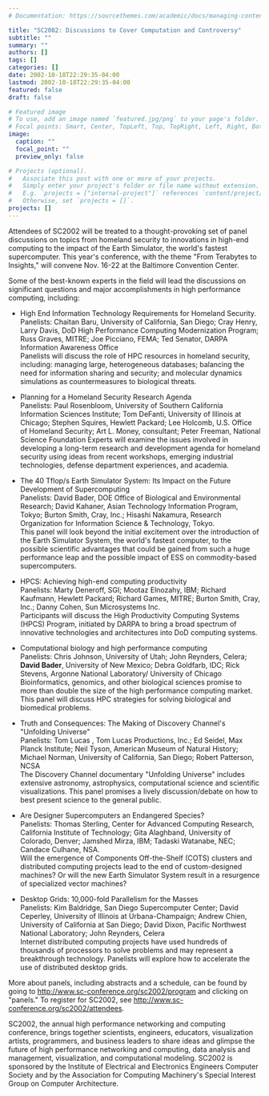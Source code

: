 ```yaml
---
# Documentation: https://sourcethemes.com/academic/docs/managing-content/

title: "SC2002: Discussions to Cover Computation and Controversy"
subtitle: ""
summary: ""
authors: []
tags: []
categories: []
date: 2002-10-18T22:29:35-04:00
lastmod: 2002-10-18T22:29:35-04:00
featured: false
draft: false

# Featured image
# To use, add an image named `featured.jpg/png` to your page's folder.
# Focal points: Smart, Center, TopLeft, Top, TopRight, Left, Right, BottomLeft, Bottom, BottomRight.
image:
  caption: ""
  focal_point: ""
  preview_only: false

# Projects (optional).
#   Associate this post with one or more of your projects.
#   Simply enter your project's folder or file name without extension.
#   E.g. `projects = ["internal-project"]` references `content/project/deep-learning/index.md`.
#   Otherwise, set `projects = []`.
projects: []
---
```


Attendees of SC2002 will be treated to a thought-provoking set of panel
discussions on topics from homeland security to innovations in high-end
computing to the impact of the Earth Simulator, the world's fastest
supercomputer. This year's conference, with the theme "From Terabytes to
Insights," will convene Nov. 16-22 at the Baltimore Convention Center.

Some of the best-known experts in the field will lead the discussions on
significant questions and major accomplishments in high performance computing,
including:

* High End Information Technology Requirements for Homeland Security.    
Panelists: Chaitan Baru, University of California, San Diego; Cray Henry,
Larry Davis, DoD High Performance Computing Modernization Program; Russ
Graves, MITRE; Joe Picciano, FEMA; Ted Senator, DARPA Information Awareness
Office    
Panelists will discuss the role of HPC resources in homeland security,
including: managing large, heterogeneous databases; balancing the need for
information sharing and security; and molecular dynamics simulations as
countermeasures to biological threats.

* Planning for a Homeland Security Research Agenda    
Panelists: Paul Rosenbloom, University of Southern California Information
Sciences Institute; Tom DeFanti, University of Illinois at Chicago; Stephen
Squires, Hewlett Packard; Lee Holcomb, U.S. Office of Homeland Security;
Art L. Money, consultant; Peter Freeman, National Science Foundation
Experts will examine the issues involved in developing a long-term research
and development agenda for homeland security using ideas from recent
workshops, emerging industrial technologies, defense department
experiences, and academia.

* The 40 Tflop/s Earth Simulator System: Its Impact on the Future
Development of Supercomputing    
Panelists: David Bader, DOE Office of Biological and Environmental
Research; David Kahaner, Asian Technology Information Program, Tokyo;
Burton Smith, Cray, Inc.; Hisashi Nakamura, Research Organization for
Information Science & Technology, Tokyo.    
This panel will look beyond the initial excitement over the introduction of
the Earth Simulator System, the world's fastest computer, to the possible
scientific advantages that could be gained from such a huge performance
leap and the possible impact of ESS on commodity-based supercomputers.

* HPCS: Achieving high-end computing productivity    
Panelists: Marty Deneroff, SGI; Mootaz Elnozahy, IBM; Richard Kaufmann,
Hewlett Packard; Richard Games, MITRE; Burton Smith, Cray, Inc.; Danny
Cohen, Sun Microsystems Inc.    
Participants will discuss the High Productivity Computing Systems (HPCS)
Program, initiated by DARPA to bring a broad spectrum of innovative
technologies and architectures into DoD computing systems.

* Computational biology and high performance computing    
Panelists: Chris Johnson, University of Utah; John Reynders, Celera; **David
Bader**, University of New Mexico; Debra Goldfarb, IDC; Rick Stevens,
Argonne National Laboratory/ University of Chicago    
Bioinformatics, genomics, and other biological sciences promise to more
than double the size of the high performance computing market. This panel
will discuss HPC strategies for solving biological and biomedical problems.

* Truth and Consequences: The Making of Discovery Channel's "Unfolding
Universe"    
Panelists: Tom Lucas , Tom Lucas Productions, Inc.; Ed Seidel, Max Planck
Institute; Neil Tyson, American Museum of Natural History; Michael Norman,
University of California, San Diego; Robert Patterson, NCSA    
The Discovery Channel documentary "Unfolding Universe" includes extensive
astronomy, astrophysics, computational science and scientific visualizations.
This panel promises a lively discussion/debate on how to best present
science to the general public.

* Are Designer Supercomputers an Endangered Species?    
Panelists: Thomas Sterling, Center for Advanced Computing Research,
California Institute of Technology; Gita Alaghband, University of Colorado,
Denver; Jamshed Mirza, IBM; Tadaski Watanabe, NEC; Candace Culhane, NSA.    
Will the emergence of Components Off-the-Shelf (COTS) clusters and
distributed computing projects lead to the end of custom-designed machines?
Or will the new Earth Simulator System result in a resurgence of
specialized vector machines?

* Desktop Grids: 10,000-fold Parallelism for the Masses    
Panelists: Kim Baldridge, San Diego Supercomputer Center; David Ceperley,
University of Illinois at Urbana-Champaign; Andrew Chien, University of
California at San Diego; David Dixon, Pacific Northwest National
Laboratory; John Reynders, Celera    
Internet distributed computing projects have used hundreds of thousands of
processors to solve problems and may represent a breakthrough technology.
Panelists will explore how to accelerate the use of distributed desktop grids.

More about panels, including abstracts and a schedule, can be found by
going to  http://www.sc-conference.org/sc2002/program and clicking on
"panels."  To register for SC2002, see
http://www.sc-conference.org/sc2002/attendees.

SC2002, the annual high performance networking and computing conference,
brings together scientists, engineers, educators, visualization artists,
programmers, and business leaders to share ideas and glimpse the future of
high performance networking and computing, data analysis and management,
visualization, and computational modeling. SC2002 is sponsored by the
Institute of Electrical and Electronics Engineers Computer Society and by
the Association for Computing Machinery's Special Interest Group on
Computer Architecture.
